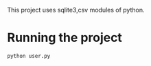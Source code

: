 <!-- Basic CRUD project in python -->
This project uses sqlite3,csv modules of python.

# Running the project
```shell
python user.py
```